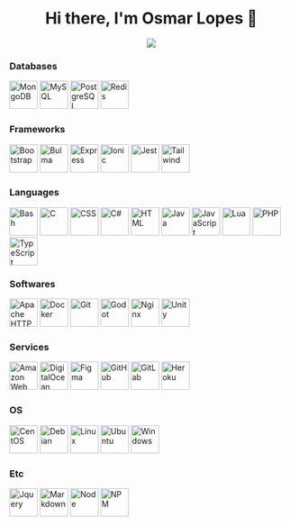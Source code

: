 <!--
**osmarlopes/osmarlopes** is a ✨ _special_ ✨ repository because its `README.md` (this file) appears on your GitHub profile.

### Hi there 👋

Here are some ideas to get you started:

- 🔭 I’m currently working on ...
- 🌱 I’m currently learning ...
- 👯 I’m looking to collaborate on ...
- 🤔 I’m looking for help with ...
- 💬 Ask me about ...
- 📫 How to reach me: ...
- 😄 Pronouns: ...
- ⚡ Fun fact: ...
-->

<h1 align="center">Hi there, I'm Osmar Lopes 👋</h1>

<div align="center">
  <img src="https://github-readme-stats.vercel.app/api?username=osmarlopes&show_icons=true" />
</div>

<div>
  <h3>Databases</h3>
  
  [<img alt="MongoDB" title="MongoDB" width="50" src="https://cdn.jsdelivr.net/gh/devicons/devicon/icons/mongodb/mongodb-original.svg" />](https://www.mongodb.com/)
  [<img alt="MySQL" title="MySQL" width="50" src="https://cdn.jsdelivr.net/gh/devicons/devicon/icons/mysql/mysql-original.svg" />](https://www.mysql.com/)
  [<img alt="PostgreSQL" title="PostgreSQL" width="50" src="https://cdn.jsdelivr.net/gh/devicons/devicon/icons/postgresql/postgresql-original.svg" />](https://www.postgresql.org/)
  [<img alt="Redis" title="Redis" width="50" src="https://cdn.jsdelivr.net/gh/devicons/devicon/icons/redis/redis-original.svg" />](https://redis.io/)
</div>

<div>
  <h3>Frameworks</h3>
  
  [<img alt="Bootstrap" title="Bootstrap" width="50" src="https://cdn.jsdelivr.net/gh/devicons/devicon/icons/bootstrap/bootstrap-original.svg" />](https://getbootstrap.com/)
  [<img alt="Bulma" title="Bulma" width="50" src="https://cdn.jsdelivr.net/gh/devicons/devicon/icons/bulma/bulma-plain.svg" />](https://bulma.io/)
  [<img alt="Express" title="Express" width="50" src="https://cdn.jsdelivr.net/gh/devicons/devicon/icons/express/express-original.svg" />](https://expressjs.com/)
  [<img alt="Ionic" title="Ionic" width="50" src="https://cdn.jsdelivr.net/gh/devicons/devicon/icons/ionic/ionic-original.svg" />](https://ionicframework.com/)
  [<img alt="Jest" title="Jest" width="50" src="https://cdn.jsdelivr.net/gh/devicons/devicon/icons/jest/jest-plain.svg" />](https://jestjs.io/)
  [<img alt="Tailwind" title="Tailwind" width="50" src="https://cdn.jsdelivr.net/gh/devicons/devicon/icons/tailwindcss/tailwindcss-plain.svg" />](https://tailwindcss.com/)
</div>

<div>
  <h3>Languages</h3>
  
  [<img alt="Bash" title="Bash" width="50" src="https://cdn.jsdelivr.net/gh/devicons/devicon/icons/bash/bash-original.svg" />](https://www.gnu.org/software/bash/)
  [<img alt="C" title="C" width="50" src="https://cdn.jsdelivr.net/gh/devicons/devicon/icons/c/c-original.svg" />](https://docs.microsoft.com/en-us/cpp/c-language/?view=msvc-170)
  [<img alt="CSS" title="CSS" width="50" src="https://cdn.jsdelivr.net/gh/devicons/devicon/icons/css3/css3-original.svg" />](https://www.w3.org/Style/CSS/Overview.en.html)
  [<img alt="C#" title="C#" width="50" src="https://cdn.jsdelivr.net/gh/devicons/devicon/icons/csharp/csharp-original.svg" />](https://dotnet.microsoft.com/en-us/languages/csharp)
  [<img alt="HTML" title="HTML" width="50" src="https://cdn.jsdelivr.net/gh/devicons/devicon/icons/html5/html5-original.svg" />](https://www.w3.org/html/)
  [<img alt="Java" title="Java" width="50" src="https://cdn.jsdelivr.net/gh/devicons/devicon/icons/java/java-original.svg" />](https://www.java.com/)
  [<img alt="JavaScript" title="JavaScript" width="50" src="https://cdn.jsdelivr.net/gh/devicons/devicon/icons/javascript/javascript-original.svg" />](https://www.javascript.com/)
  [<img alt="Lua" title="Lua" width="50" src="https://cdn.jsdelivr.net/gh/devicons/devicon/icons/lua/lua-original.svg" />](https://www.lua.org/)
  [<img alt="PHP" title="PHP" width="50" src="https://cdn.jsdelivr.net/gh/devicons/devicon/icons/php/php-plain.svg" />](https://www.php.net/)
  [<img alt="TypeScript" title="TypeScript" width="50" src="https://cdn.jsdelivr.net/gh/devicons/devicon/icons/typescript/typescript-original.svg" />](https://www.typescriptlang.org/)
</div>

<div>
  <h3>Softwares</h3>
  
  [<img alt="Apache HTTP" title="Apache HTTP" width="50" src="https://cdn.jsdelivr.net/gh/devicons/devicon/icons/apache/apache-original.svg" />](https://httpd.apache.org/)
  [<img alt="Docker" title="Docker" width="50" src="https://cdn.jsdelivr.net/gh/devicons/devicon/icons/docker/docker-original.svg" />](https://www.docker.com/)
  [<img alt="Git" title="Git" width="50" src="https://cdn.jsdelivr.net/gh/devicons/devicon/icons/git/git-original.svg" />](https://git-scm.com/)
  [<img alt="Godot" title="Godot" width="50" src="https://cdn.jsdelivr.net/gh/devicons/devicon/icons/godot/godot-original.svg" />](https://godotengine.org/)
  [<img alt="Nginx" title="Nginx" width="50" src="https://cdn.jsdelivr.net/gh/devicons/devicon/icons/nginx/nginx-original.svg" />](https://www.nginx.com/)
  [<img alt="Unity" title="Unity" width="50" src="https://cdn.jsdelivr.net/gh/devicons/devicon/icons/unity/unity-original.svg" />](https://unity.com/)
  
</div>

<div>
  <h3>Services</h3>
  
  [<img alt="Amazon Web Services" title="Amazon Web Services" width="50" src="https://cdn.jsdelivr.net/gh/devicons/devicon/icons/amazonwebservices/amazonwebservices-original.svg" />](https://aws.amazon.com/)
  [<img alt="DigitalOcean" title="DigitalOcean" width="50" src="https://cdn.jsdelivr.net/gh/devicons/devicon/icons/digitalocean/digitalocean-original.svg" />](https://www.digitalocean.com/)
  [<img alt="Figma" title="Figma" width="50" src="https://cdn.jsdelivr.net/gh/devicons/devicon/icons/figma/figma-original.svg" />](https://www.figma.com/)
  [<img alt="GitHub" title="GitHub" width="50" src="https://cdn.jsdelivr.net/gh/devicons/devicon/icons/github/github-original.svg" />](https://github.com/)
  [<img alt="GitLab" title="GitLab" width="50" src="https://cdn.jsdelivr.net/gh/devicons/devicon/icons/gitlab/gitlab-original.svg" />](https://about.gitlab.com/)
  [<img alt="Heroku" title="Heroku" width="50" src="https://cdn.jsdelivr.net/gh/devicons/devicon/icons/heroku/heroku-original.svg" />](https://www.heroku.com/)
</div>

<div>
  <h3>OS</h3>
  
  [<img alt="CentOS" title="CentOS" width="50" src="https://cdn.jsdelivr.net/gh/devicons/devicon/icons/centos/centos-original.svg" />](https://www.centos.org/)
  [<img alt="Debian" title="Debian" width="50" src="https://cdn.jsdelivr.net/gh/devicons/devicon/icons/debian/debian-original.svg" />](https://www.debian.org/)
  [<img alt="Linux" title="Linux" width="50" src="https://cdn.jsdelivr.net/gh/devicons/devicon/icons/linux/linux-original.svg" />](https://www.linux.org/)
  [<img alt="Ubuntu" title="Ubuntu" width="50" src="https://cdn.jsdelivr.net/gh/devicons/devicon/icons/ubuntu/ubuntu-plain.svg" />](https://ubuntu.com/)
  [<img alt="Windows" title="Windows" width="50" src="https://cdn.jsdelivr.net/gh/devicons/devicon/icons/windows8/windows8-original.svg" />](https://www.microsoft.com/en-us/windows)
  
</div>

<div>
  <h3>Etc</h3>
  
  [<img alt="Jquery" title="Jquery" width="50" src="https://cdn.jsdelivr.net/gh/devicons/devicon/icons/jquery/jquery-original.svg" />](https://jquery.com/)
  [<img alt="Markdown" title="Markdown" width="50" src="https://cdn.jsdelivr.net/gh/devicons/devicon/icons/markdown/markdown-original.svg" />](https://www.markdownguide.org/)
  [<img alt="Node" title="Node" width="50" src="https://cdn.jsdelivr.net/gh/devicons/devicon/icons/nodejs/nodejs-original.svg" />](https://nodejs.org/)
  [<img alt="NPM" title="NPM" width="50" src="https://cdn.jsdelivr.net/gh/devicons/devicon/icons/npm/npm-original-wordmark.svg" />](https://www.npmjs.com/)
</div>
